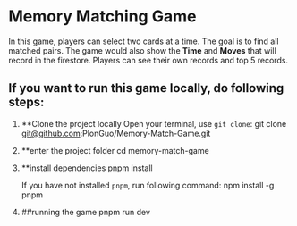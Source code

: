 # Memory Matching Game

In this game, players can select two cards at a time. The goal is to find all matched pairs.
The game would also show the **Time** and **Moves** that will record in the firestore. Players
can see their own records and top 5 records.

## If you want to run this game locally, do following steps:
1. **Clone the project locally
   Open your terminal, use `git clone`:
   git clone git@github.com:PlonGuo/Memory-Match-Game.git

2. **enter the project folder
   cd memory-match-game

3. **install dependencies
   pnpm install

   If you have not installed `pnpm`, run following command:
   npm install -g pnpm

4. ##running the game
   pnpm run dev
